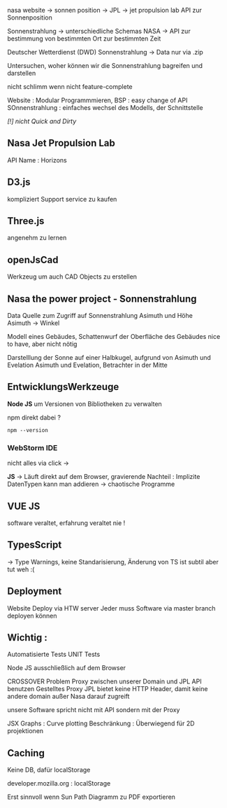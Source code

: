 

nasa website -> sonnen position 
	-> JPL -> jet propulsion lab 
		API zur Sonnenposition 

Sonnenstrahlung -> unterschiedliche Schemas 
	NASA -> API zur bestimmung von bestimmten Ort zur bestimmten Zeit 

Deutscher Wetterdienst (DWD) Sonnenstrahlung -> Data nur via .zip 

Untersuchen, woher können wir die Sonnenstrahlung bagreifen und darstellen 


nicht schlimm wenn nicht feature-complete 

Website : Modular Programmmieren, BSP : easy change of API 
SOnnenstrahlung : einfaches wechsel des Modells, der Schnittstelle 

*[!] nicht Quick and Dirty* 

## Nasa Jet Propulsion Lab 
API Name : Horizons 



## D3.js
kompliziert 
Support service zu kaufen 

## Three.js 
angenehm zu lernen 

## openJsCad 
Werkzeug um auch CAD Objects zu erstellen 



## Nasa the power project - Sonnenstrahlung

Data Quelle zum Zugriff auf Sonnenstrahlung 
Asimuth und Höhe  
Asimuth -> Winkel

Modell eines Gebäudes, Schattenwurf der Oberfläche des Gebäudes 
	nice to have, aber nicht nötig 

Darstelllung der Sonne auf einer Halbkugel, aufgrund von Asimuth und Evelation 
Asimuth und Evelation, Betrachter in der Mitte 


## EntwicklungsWerkzeuge 
**Node JS** um Versionen von Bibliotheken zu verwalten 

npm direkt dabei ? 

```
npm --version
```


### WebStorm IDE 
nicht alles via click -> 


**JS** -> Läuft direkt auf dem Browser, gravierende Nachteil : Implizite DatenTypen kann man addieren -> chaotische Programme 

## VUE JS 
software veraltet, erfahrung veraltet nie ! 


## TypesScript 
-> Type Warnings, keine Standarisierung, Änderung von TS ist subtil aber tut weh :( 

## Deployment 
Website Deploy via HTW server 
Jeder muss Software via master branch deployen können 




## Wichtig : 
Automatisierte Tests 
	UNIT Tests


Node JS 
ausschließlich auf dem Browser 

CROSSOVER Problem 
	Proxy zwischen unserer Domain und JPL API benutzen Gestelltes Proxy 
	JPL bietet keine HTTP Header, damit keine andere domain außer Nasa darauf zugreift 



unsere Software spricht nicht mit API sondern mit der Proxy 

JSX Graphs : Curve plotting 
	Beschränkung : Überwiegend für 2D projektionen 





## Caching 
Keine DB, dafür localStorage 

developer.mozilla.org : localStorage 

Erst sinnvoll wenn Sun Path Diagramm zu PDF exportieren 





